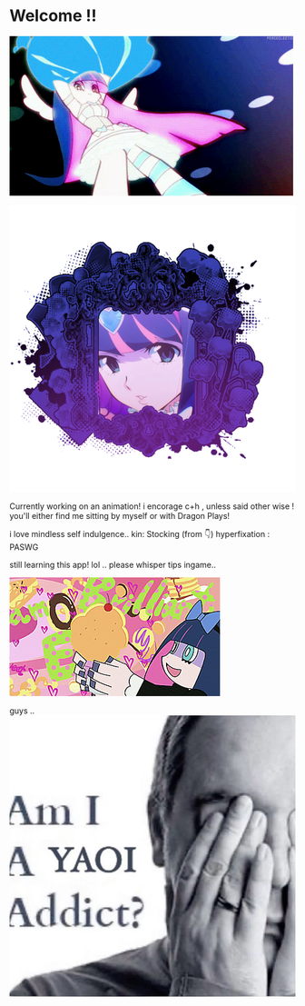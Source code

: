 # Welcome !!
![image alt](https://github.com/Americxne-101/Americxne-101/blob/1d1e8945cd5542ba3624c578646e9c457f5681fb/6236ba88db92e4e75d2356029059f911.gif)


     



   ![image alt](https://github.com/Americxne-101/Americxne-101/blob/add1ea0b46a20a27575eea11426c6845ded2c089/Untitled433_20251011094052.png)





Currently working on an animation!
 i encorage c+h , unless said other wise ! you'll either find me sitting by myself or with Dragon Plays!



i love mindless self indulgence..
 kin: Stocking (from 👇)
   hyperfixation : PASWG


still learning this app! lol ..
   please whisper tips ingame.. 

   
![image alt](https://github.com/Americxne-101/Americxne-101/blob/0dc4bf41e5233c1a7766d1a919a45ea4d70b352f/f69e78305c46bc2bc048cf5bb3c8d66c.gif)









guys ..
![image alt](https://github.com/Americxne-101/Americxne-101/blob/a70dd3696ca05049a2ec6de28592adc2d7a40e49/a7b39a453e31cc90bf52b2d9f1162ddd.jpg)
